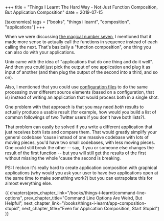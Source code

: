 +++
title = "Things I Learnt The Hard Way - Not Just Function Composition, But Application Composition"
date = 2019-07-15

[taxonomies]
tags = ["books", "things i learnt", "composition", "applications"]
+++

When we were discussing [the magical number
seven](/books/things-i-learnt/magical-number-seven), I mentioned that it made
more sense to actually call the functions in sequence instead of each calling
the next. That's basically a "function composition", one thing you can also do
with your applications.

<!-- more -->

Unix came with the idea of "applications that do one thing and do it well".
And then you could just pick the output of one application and plug it as
input of another (and then plug the output of the second into a third, and so
on).

Also, I mentioned that you could use [configuration
files](/books/things-i-learnt/config-file) to do the same processing over
different source elements (based on a configuration, that is) instead of
writing an application that would process both in a single shot.

One problem with that approach is that you may need _both_ results to actually
produce a usable result (for example, how would you build a list of common
followings of two Twitter users if you don't have both lists?).

That problem can easily be solved if you write a different application that
just receives both lists and compare them. That would greatly simplify your
general codebase 'cause instead of one massive codebase with lots of moving
pieces, you'd have two small codebases, with less moving pieces. One could
still break the other -- say, if you or someone else changes the result of the
first function -- but you will still get the results of the first without
missing the whole 'cause the second is breaking.

PS: I reckon it's really hard to create application composition with graphical
applications (why would you ask your user to have _two_ applications open at
the same time to make something work?) but you can extrapolate this for almost
everything else.

{{ chapters(prev_chapter_link="/books/things-i-learnt/command-line-options", prev_chapter_title="Command Line Options Are Weird, But Helpful", next_chapter_link="/books/things-i-learnt/app-composition-stupid", next_chapter_title="Even for Application Composition, Start Stupid") }}
